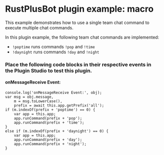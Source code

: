 # **RustPlusBot** plugin example: macro

This example demonstrates how to use a single team chat command to execute multiple chat commands.

In this plugin example, the following team chat commands are implemented:

- `!poptime` runs commands `!pop` and `!time`
- `!daynight` runs commands `!day` and `!night`

### Place the following code blocks in their respective events in the Plugin Studio to test this plugin.

#### onMessageReceive Event:

```
console.log('onMessageReceive Event:', obj);
var msg = obj.message,
    m = msg.toLowerCase(),
    prefix = await this.app.getPrefix('all');
if (m.indexOf(prefix + 'poptime') == 0) {
    var app = this.app;
    app.runCommand(prefix + 'pop');
    app.runCommand(prefix + 'time');
}
else if (m.indexOf(prefix + 'daynight') == 0) {
    var app = this.app;
    app.runCommand(prefix + 'day');
    app.runCommand(prefix + 'night');
}
```
